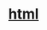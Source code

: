 # [html](https://www.canva.com/design/DAFibvpH8fI/4IzaAqnSRV48jmdGcDh3rA/view?utm_content=DAFibvpH8fI&utm_campaign=designshare&utm_medium=link&utm_source=publishsharelink)
